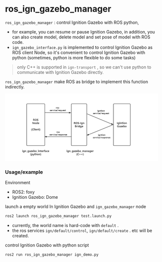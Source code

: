 # ros_ign_gazebo_manager

`ros_ign_gazebo_manager` : control Ignition Gazebo with ROS python,

* for example, you can resume or pause  Ignition Gazebo, in addition, you can also create model, delete model and set pose of model with ROS code.
*  `ign_gazebo_interface.py`  is implemented to  control Ignition Gazebo as ROS client Node, so it's convenient to control Ignition Gazebo with python (sometimes, python is more flexible to do some tasks)

> only C++ is supported in `ign-transport` , so we can't use python to communicate with Ignition Gazebo directly. 

 `ros_ign_gazebo_manager` make ROS as  bridge to implement this function indirectly.

![](arch.png)

### Usage/example

Environment

* ROS2: foxy
* Ignition Gazebo: Dome

launch a empty world In Ignition Gazebo and `ign_gazebo_manager` node

```bash
ros2 launch ros_ign_gazebo_manager test.launch.py 
```

* currently, the  world name is hard-code with `default` .
* the ros services `ign/default/control`,  `ign/default/create` . etc will be created.

control Ignition Gazebo with python script

```bash
ros2 run ros_ign_gazebo_manager ign_demo.py 
```